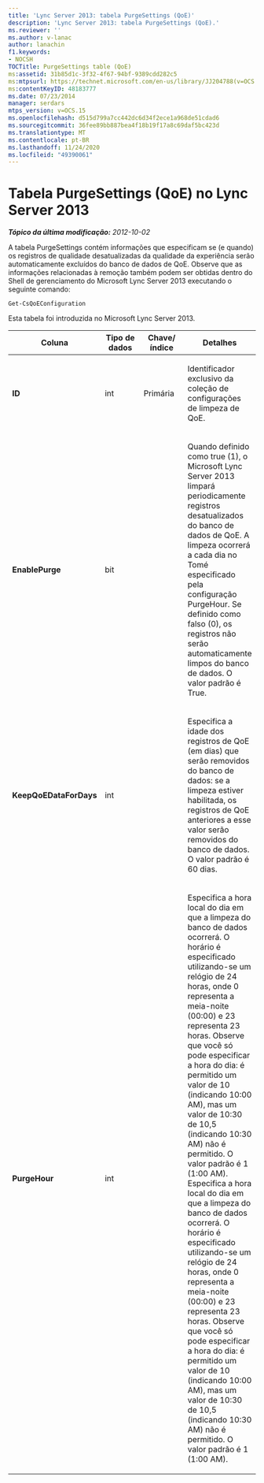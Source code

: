 ```yaml
---
title: 'Lync Server 2013: tabela PurgeSettings (QoE)'
description: 'Lync Server 2013: tabela PurgeSettings (QoE).'
ms.reviewer: ''
ms.author: v-lanac
author: lanachin
f1.keywords:
- NOCSH
TOCTitle: PurgeSettings table (QoE)
ms:assetid: 31b85d1c-3f32-4f67-94bf-9389cdd282c5
ms:mtpsurl: https://technet.microsoft.com/en-us/library/JJ204788(v=OCS.15)
ms:contentKeyID: 48183777
ms.date: 07/23/2014
manager: serdars
mtps_version: v=OCS.15
ms.openlocfilehash: d515d799a7cc442dc6d34f2ece1a968de51cdad6
ms.sourcegitcommit: 36fee89bb887bea4f18b19f17a8c69daf5bc423d
ms.translationtype: MT
ms.contentlocale: pt-BR
ms.lasthandoff: 11/24/2020
ms.locfileid: "49390061"
---
```

# <a name="purgesettings-table-qoe-in-lync-server-2013"></a>Tabela PurgeSettings (QoE) no Lync Server 2013

<div data-xmlns="http://www.w3.org/1999/xhtml">

<div class="topic" data-xmlns="http://www.w3.org/1999/xhtml" data-msxsl="urn:schemas-microsoft-com:xslt" data-cs="https://msdn.microsoft.com/">

<div data-asp="https://msdn2.microsoft.com/asp">



</div>

<div id="mainSection">

<div id="mainBody">

<span> </span>

_**Tópico da última modificação:** 2012-10-02_

A tabela PurgeSettings contém informações que especificam se (e quando) os registros de qualidade desatualizadas da qualidade da experiência serão automaticamente excluídos do banco de dados de QoE. Observe que as informações relacionadas à remoção também podem ser obtidas dentro do Shell de gerenciamento do Microsoft Lync Server 2013 executando o seguinte comando:

    Get-CsQoEConfiguration

Esta tabela foi introduzida no Microsoft Lync Server 2013.


<table>
<colgroup>
<col style="width: 25%" />
<col style="width: 25%" />
<col style="width: 25%" />
<col style="width: 25%" />
</colgroup>
<thead>
<tr class="header">
<th><strong>Coluna</strong></th>
<th><strong>Tipo de dados</strong></th>
<th><strong>Chave/índice</strong></th>
<th><strong>Detalhes</strong></th>
</tr>
</thead>
<tbody>
<tr class="odd">
<td><p><strong>ID</strong></p></td>
<td><p>int</p></td>
<td><p>Primária</p></td>
<td><p>Identificador exclusivo da coleção de configurações de limpeza de QoE.</p></td>
</tr>
<tr class="even">
<td><p><strong>EnablePurge</strong></p></td>
<td><p>bit</p></td>
<td></td>
<td><p>Quando definido como true (1), o Microsoft Lync Server 2013 limpará periodicamente registros desatualizados do banco de dados de QoE. A limpeza ocorrerá a cada dia no Tomé especificado pela configuração PurgeHour. Se definido como falso (0), os registros não serão automaticamente limpos do banco de dados. O valor padrão é True.</p></td>
</tr>
<tr class="odd">
<td><p><strong>KeepQoEDataForDays</strong></p></td>
<td><p>int</p></td>
<td></td>
<td><p>Especifica a idade dos registros de QoE (em dias) que serão removidos do banco de dados: se a limpeza estiver habilitada, os registros de QoE anteriores a esse valor serão removidos do banco de dados. O valor padrão é 60 dias.</p></td>
</tr>
<tr class="even">
<td><p><strong>PurgeHour</strong></p></td>
<td><p>int</p></td>
<td></td>
<td><p>Especifica a hora local do dia em que a limpeza do banco de dados ocorrerá. O horário é especificado utilizando-se um relógio de 24 horas, onde 0 representa a meia-noite (00:00) e 23 representa 23 horas. Observe que você só pode especificar a hora do dia: é permitido um valor de 10 (indicando 10:00 AM), mas um valor de 10:30 de 10,5 (indicando 10:30 AM) não é permitido. O valor padrão é 1 (1:00 AM). Especifica a hora local do dia em que a limpeza do banco de dados ocorrerá. O horário é especificado utilizando-se um relógio de 24 horas, onde 0 representa a meia-noite (00:00) e 23 representa 23 horas. Observe que você só pode especificar a hora do dia: é permitido um valor de 10 (indicando 10:00 AM), mas um valor de 10:30 de 10,5 (indicando 10:30 AM) não é permitido. O valor padrão é 1 (1:00 AM).</p></td>
</tr>
</tbody>
</table>


</div>

<span> </span>

</div>

</div>

</div>

